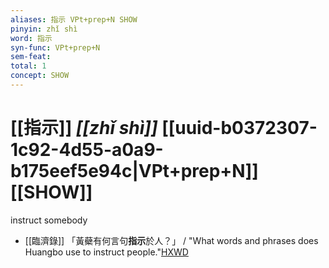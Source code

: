 ```yaml
---
aliases: 指示 VPt+prep+N SHOW
pinyin: zhǐ shì
word: 指示
syn-func: VPt+prep+N
sem-feat: 
total: 1
concept: SHOW 
---
```

# [[指示]] *[[zhǐ shì]]*  [[uuid-b0372307-1c92-4d55-a0a9-b175eef5e94c|VPt+prep+N]] [[SHOW]]
instruct somebody
 - [[臨濟錄]] 「黃蘗有何言句**指示**於人？」 / "What words and phrases does Huangbo use to instruct people."[HXWD](https://hxwd.org/textview.html?location=KR6q0053_T_001-0506b.1)